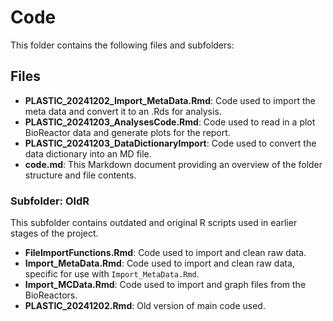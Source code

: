 # Code

This folder contains the following files and subfolders:

## Files

- **PLASTIC_20241202_Import_MetaData.Rmd**: Code used to import the meta data and convert it to an .Rds for analysis.
- **PLASTIC_20241203_AnalysesCode.Rmd**: Code used to read in a plot BioReactor data and generate plots for the report.
- **PLASTIC_20241203_DataDictionaryImport**: Code used to convert the data dictionary into an MD file.
- **code.md**: This Markdown document providing an overview of the folder structure and file contents.

### Subfolder: OldR

This subfolder contains outdated and original R scripts used in earlier stages of the project.

- **FileImportFunctions.Rmd**: Code used to import and clean raw data.
- **Import_MetaData.Rmd**: Code used to import and clean raw data, specific for use with `Import_MetaData.Rmd`.
- **Import_MCData.Rmd**: Code used to import and graph files from the BioReactors.
- **PLASTIC_20241202.Rmd**: Old version of main code used.